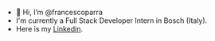 - 👋 Hi, I’m @francescoparra
- I'm currently a Full Stack Developer Intern in Bosch (Italy).
- Here is my [Linkedin](https://www.linkedin.com/in/francescoparra/).


